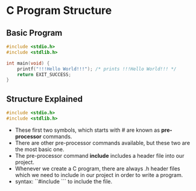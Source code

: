 # C Program Structure

## Basic Program
```C
#include <stdio.h>
#include <stdlib.h>

int main(void) {
	printf("!!!Hello World!!!"); /* prints !!!Hello World!!! */
	return EXIT_SUCCESS;
}
```
## Structure Explained

```C
#include <stdio.h>
#include <stdlib.h>
```
* These first two symbols, which starts with # are known as **pre-processor** commands.
* There are other pre-processor commands available, but these two are the most basic one.
* The pre-processor command **include** includes a header file into our project.
* Whenever we create a C program, there are always .h header files which we need to include in our project in order to write a program.
* syntax: ``#include <filename>``` to include the file.